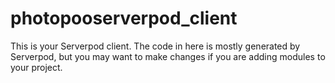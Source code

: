 # photopooserverpod_client

This is your Serverpod client. The code in here is mostly generated by
Serverpod, but you may want to make changes if you are adding modules to your
project.

